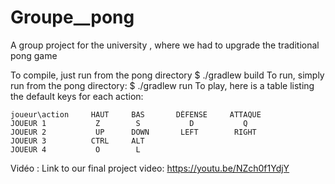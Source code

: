 # Groupe__pong
A group project for the university , where we had to upgrade the traditional pong game  

To compile, just run from the pong directory
        $ ./gradlew build
To run, simply run from the pong directory:
        $ ./gradlew run
To play, here is a table listing the default keys for each action:

    joueur\action     HAUT     BAS       DÉFENSE     ATTAQUE
    JOUEUR 1           Z        S           D           Q
    JOUEUR 2           UP      DOWN       LEFT        RIGHT
    JOUEUR 3          CTRL     ALT
    JOUEUR 4           O        L

Vidéo :
Link to our final project video:
    https://youtu.be/NZch0f1YdjY

